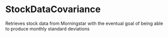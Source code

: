 # StockDataCovariance
Retrieves stock data from Morningstar with the eventual goal of being able to produce monthly standard deviations
